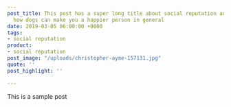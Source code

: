 ```yaml
---
post_title: This post has a super long title about social reputation and dogs and
  how dogs can make you a happier person in general
date: 2019-03-05 06:00:00 +0000
tags:
- social reputation
product:
- social reputation
post_image: "/uploads/christopher-ayme-157131.jpg"
quote: ''
post_highlight: ''

---
```

This is a sample post